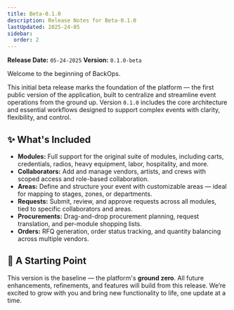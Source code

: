```yaml
---
title: Beta-0.1.0
description: Release Notes for Beta-0.1.0
lastUpdated: 2025-24-05
sidebar:
  order: 2
---
```


**Release Date:** `05-24-2025`
**Version:** `0.1.0-beta`

Welcome to the beginning of BackOps.

This initial beta release marks the foundation of the platform — the first public version of the application, built to centralize and streamline event operations from the ground up. Version `0.1.0` includes the core architecture and essential workflows designed to support complex events with clarity, flexibility, and control.

## ✨ What's Included

- **Modules:** Full support for the original suite of modules, including carts, credentials, radios, heavy equipment, labor, hospitality, and more.
- **Collaborators:** Add and manage vendors, artists, and crews with scoped access and role-based collaboration.
- **Areas:** Define and structure your event with customizable areas — ideal for mapping to stages, zones, or departments.
- **Requests:** Submit, review, and approve requests across all modules, tied to specific collaborators and areas.
- **Procurements:** Drag-and-drop procurement planning, request translation, and per-module shopping lists.
- **Orders:** RFQ generation, order status tracking, and quantity balancing across multiple vendors.

## 🚀 A Starting Point

This version is the baseline — the platform's **ground zero**. All future enhancements, refinements, and features will build from this release. We’re excited to grow with you and bring new functionality to life, one update at a time.
